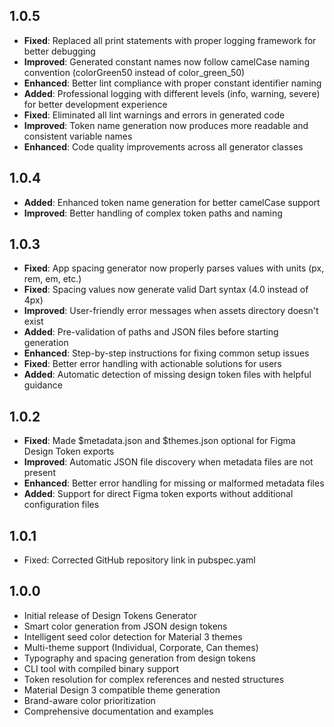 ## 1.0.5

* **Fixed**: Replaced all print statements with proper logging framework for better debugging
* **Improved**: Generated constant names now follow camelCase naming convention (colorGreen50 instead of color_green_50)
* **Enhanced**: Better lint compliance with proper constant identifier naming
* **Added**: Professional logging with different levels (info, warning, severe) for better development experience
* **Fixed**: Eliminated all lint warnings and errors in generated code
* **Improved**: Token name generation now produces more readable and consistent variable names
* **Enhanced**: Code quality improvements across all generator classes

## 1.0.4

* **Added**: Enhanced token name generation for better camelCase support
* **Improved**: Better handling of complex token paths and naming

## 1.0.3

* **Fixed**: App spacing generator now properly parses values with units (px, rem, em, etc.)
* **Fixed**: Spacing values now generate valid Dart syntax (4.0 instead of 4px)
* **Improved**: User-friendly error messages when assets directory doesn't exist
* **Added**: Pre-validation of paths and JSON files before starting generation
* **Enhanced**: Step-by-step instructions for fixing common setup issues
* **Fixed**: Better error handling with actionable solutions for users
* **Added**: Automatic detection of missing design token files with helpful guidance

## 1.0.2

* **Fixed**: Made $metadata.json and $themes.json optional for Figma Design Token exports
* **Improved**: Automatic JSON file discovery when metadata files are not present
* **Enhanced**: Better error handling for missing or malformed metadata files
* **Added**: Support for direct Figma token exports without additional configuration files

## 1.0.1
- Fixed: Corrected GitHub repository link in pubspec.yaml

## 1.0.0

* Initial release of Design Tokens Generator
* Smart color generation from JSON design tokens
* Intelligent seed color detection for Material 3 themes
* Multi-theme support (Individual, Corporate, Can themes)
* Typography and spacing generation from design tokens
* CLI tool with compiled binary support
* Token resolution for complex references and nested structures
* Material Design 3 compatible theme generation
* Brand-aware color prioritization
* Comprehensive documentation and examples

